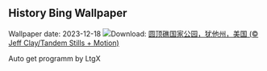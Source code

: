 ## History Bing Wallpaper
Wallpaper date: 2023-12-18
![](https://www.bing.com/th?id=OHR.CapitolReefSnow_ZH-CN0085775882_UHD.jpg&w=1000)Download: [圆顶礁国家公园，犹他州，美国 (© Jeff Clay/Tandem Stills + Motion)](https://www.bing.com/th?id=OHR.CapitolReefSnow_ZH-CN0085775882_UHD.jpg)

Auto get programm by LtgX
